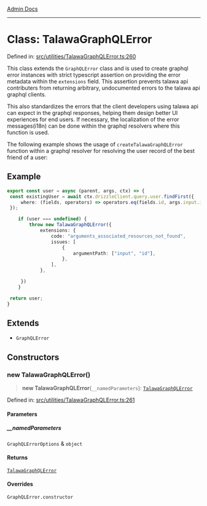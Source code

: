 [Admin Docs](/)

***

# Class: TalawaGraphQLError

Defined in: [src/utilities/TalawaGraphQLError.ts:260](https://github.com/Suyash878/talawa-api/blob/3646aad880eea5a7cfb665aa9031a4d873c30798/src/utilities/TalawaGraphQLError.ts#L260)

This class extends the `GraphQLError` class and is used to create graphql error instances with strict typescript assertion on providing the error metadata within the `extensions` field. This assertion prevents talawa api contributers from returning arbitrary, undocumented errors to the talawa api graphql clients.

This also standardizes the errors that the client developers using talawa api can expect in the graphql responses, helping them design better UI experiences for end users. If necessary, the localization of the error messages(i18n) can be done within the graphql resolvers where this function is used.

The following example shows the usage of `createTalawaGraphQLError` function within a graphql resolver for resolving the user record of the best friend of a user:

## Example

```ts
export const user = async (parent, args, ctx) => {
 const existingUser = await ctx.drizzleClient.query.user.findFirst({
     where: (fields, operators) => operators.eq(fields.id, args.input.id),
 });

	if (user === undefined) {
		throw new TalawaGraphQLError({
			extensions: {
				code: "arguments_associated_resources_not_found",
				issues: [
					{
						argumentPath: ["input", "id"],
					},
				],
			},

     })
	}

 return user;
}
```

## Extends

- `GraphQLError`

## Constructors

### new TalawaGraphQLError()

> **new TalawaGraphQLError**(`__namedParameters`): [`TalawaGraphQLError`](TalawaGraphQLError.md)

Defined in: [src/utilities/TalawaGraphQLError.ts:261](https://github.com/Suyash878/talawa-api/blob/3646aad880eea5a7cfb665aa9031a4d873c30798/src/utilities/TalawaGraphQLError.ts#L261)

#### Parameters

##### \_\_namedParameters

`GraphQLErrorOptions` & `object`

#### Returns

[`TalawaGraphQLError`](TalawaGraphQLError.md)

#### Overrides

`GraphQLError.constructor`
